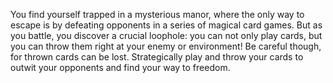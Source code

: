  You find yourself trapped in a mysterious manor, where the only way to escape is by defeating opponents in a series of magical card games. But as you battle, you discover a crucial loophole: you can not only play cards, but you can throw them right at your enemy or environment! Be careful though, for thrown cards can be lost. Strategically play and throw your cards to outwit your opponents and find your way to freedom.

